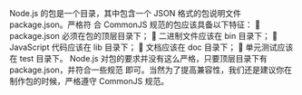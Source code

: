 Node.js 的包是一个目录，其中包含一个 JSON 格式的包说明文件 package.json。严格符
合 CommonJS 规范的包应该具备以下特征：
 package.json 必须在包的顶层目录下；
 二进制文件应该在 bin 目录下；
 JavaScript 代码应该在 lib 目录下；
 文档应该在 doc 目录下；
 单元测试应该在 test 目录下。
Node.js 对包的要求并没有这么严格，只要顶层目录下有 package.json，并符合一些规范
即可。当然为了提高兼容性，我们还是建议你在制作包的时候，严格遵守 CommonJS 规范。

